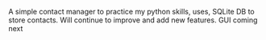 A simple contact manager to practice my python skills, uses, SQLite DB to store contacts. Will continue to improve and add new features. GUI coming next

